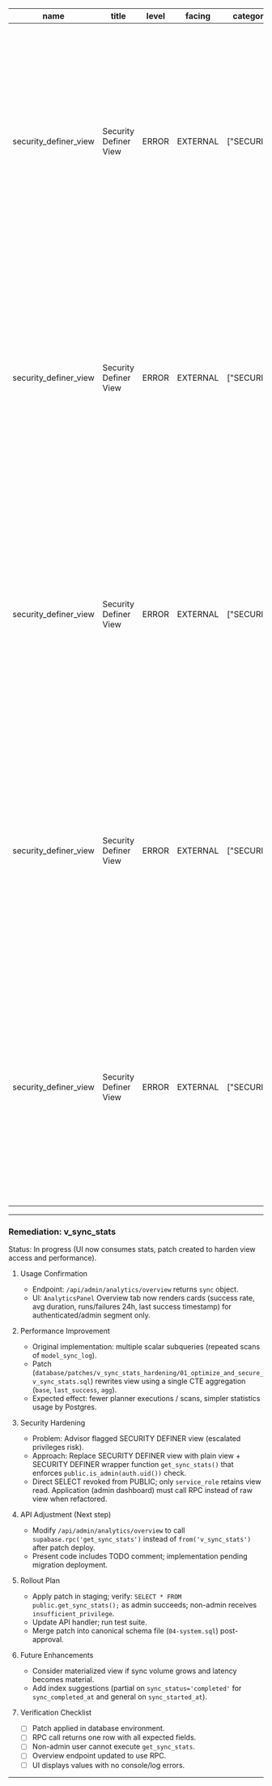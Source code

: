 | name                  | title                 | level | facing   | categories   | description                                                                                                                                                                                         | detail                                                                                    | remediation                                                                               | metadata                                                               | cache_key                                                |
| --------------------- | --------------------- | ----- | -------- | ------------ | --------------------------------------------------------------------------------------------------------------------------------------------------------------------------------------------------- | ----------------------------------------------------------------------------------------- | ----------------------------------------------------------------------------------------- | ---------------------------------------------------------------------- | -------------------------------------------------------- |
| security_definer_view | Security Definer View | ERROR | EXTERNAL | ["SECURITY"] | Detects views defined with the SECURITY DEFINER property. These views enforce Postgres permissions and row level security policies (RLS) of the view creator, rather than that of the querying user | View \`public.user_usage_daily_metrics\` is defined with the SECURITY DEFINER property    | https://supabase.com/docs/guides/database/database-linter?lint=0010_security_definer_view | {"name":"user_usage_daily_metrics","type":"view","schema":"public"}    | security_definer_view_public_user_usage_daily_metrics    |
| security_definer_view | Security Definer View | ERROR | EXTERNAL | ["SECURITY"] | Detects views defined with the SECURITY DEFINER property. These views enforce Postgres permissions and row level security policies (RLS) of the view creator, rather than that of the querying user | View \`public.v_model_counts_public\` is defined with the SECURITY DEFINER property       | https://supabase.com/docs/guides/database/database-linter?lint=0010_security_definer_view | {"name":"v_model_counts_public","type":"view","schema":"public"}       | security_definer_view_public_v_model_counts_public       |
| security_definer_view | Security Definer View | ERROR | EXTERNAL | ["SECURITY"] | Detects views defined with the SECURITY DEFINER property. These views enforce Postgres permissions and row level security policies (RLS) of the view creator, rather than that of the querying user | View \`public.v_model_sync_activity_daily\` is defined with the SECURITY DEFINER property | https://supabase.com/docs/guides/database/database-linter?lint=0010_security_definer_view | {"name":"v_model_sync_activity_daily","type":"view","schema":"public"} | security_definer_view_public_v_model_sync_activity_daily |
| security_definer_view | Security Definer View | ERROR | EXTERNAL | ["SECURITY"] | Detects views defined with the SECURITY DEFINER property. These views enforce Postgres permissions and row level security policies (RLS) of the view creator, rather than that of the querying user | View \`public.user_model_costs_daily\` is defined with the SECURITY DEFINER property      | https://supabase.com/docs/guides/database/database-linter?lint=0010_security_definer_view | {"name":"user_model_costs_daily","type":"view","schema":"public"}      | security_definer_view_public_user_model_costs_daily      |
| security_definer_view | Security Definer View | ERROR | EXTERNAL | ["SECURITY"] | Detects views defined with the SECURITY DEFINER property. These views enforce Postgres permissions and row level security policies (RLS) of the view creator, rather than that of the querying user | View `public.v_sync_stats` is defined with the SECURITY DEFINER property                  | https://supabase.com/docs/guides/database/database-linter?lint=0010_security_definer_view | {"name":"v_sync_stats","type":"view","schema":"public"}                | security_definer_view_public_v_sync_stats                |

---

### Remediation: v_sync_stats

Status: In progress (UI now consumes stats, patch created to harden view access and performance).

1. Usage Confirmation

   - Endpoint: `/api/admin/analytics/overview` returns `sync` object.
   - UI: `AnalyticsPanel` Overview tab now renders cards (success rate, avg duration, runs/failures 24h, last success timestamp) for authenticated/admin segment only.

2. Performance Improvement

   - Original implementation: multiple scalar subqueries (repeated scans of `model_sync_log`).
   - Patch (`database/patches/v_sync_stats_hardening/01_optimize_and_secure_v_sync_stats.sql`) rewrites view using a single CTE aggregation (`base`, `last_success`, `agg`).
   - Expected effect: fewer planner executions / scans, simpler statistics usage by Postgres.

3. Security Hardening

   - Problem: Advisor flagged SECURITY DEFINER view (escalated privileges risk).
   - Approach: Replace SECURITY DEFINER view with plain view + SECURITY DEFINER wrapper function `get_sync_stats()` that enforces `public.is_admin(auth.uid())` check.
   - Direct SELECT revoked from PUBLIC; only `service_role` retains view read. Application (admin dashboard) must call RPC instead of raw view when refactored.

4. API Adjustment (Next step)

   - Modify `/api/admin/analytics/overview` to call `supabase.rpc('get_sync_stats')` instead of `from('v_sync_stats')` after patch deploy.
   - Present code includes TODO comment; implementation pending migration deployment.

5. Rollout Plan

   - Apply patch in staging; verify: `SELECT * FROM public.get_sync_stats();` as admin succeeds; non-admin receives `insufficient_privilege`.
   - Update API handler; run test suite.
   - Merge patch into canonical schema file (`04-system.sql`) post-approval.

6. Future Enhancements

   - Consider materialized view if sync volume grows and latency becomes material.
   - Add index suggestions (partial on `sync_status='completed'` for `sync_completed_at` and general on `sync_started_at`).

7. Verification Checklist
   - [ ] Patch applied in database environment.
   - [ ] RPC call returns one row with all expected fields.
   - [ ] Non-admin user cannot execute `get_sync_stats`.
   - [ ] Overview endpoint updated to use RPC.
   - [ ] UI displays values with no console/log errors.

---
